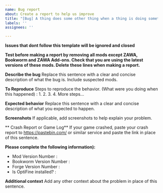 ```yaml
---
name: Bug report
about: Create a report to help us improve
title: "[Bug] A thing does some other thing when a thing is doing something."
labels: ''
assignees: ''

---
```

**Issues that dont follow this template will be ignored and closed**


**Test before making a report by removing all mods except ZAWA, Bookworm and ZAWA Add-ons. Check that you are using the latest versions of these mods. Delete these lines when making a report.**


**Describe the bug**
Replace this sentence with a clear and concise description of what the bug is. Include suspected mods.

**To Reproduce**
Steps to reproduce the behavior. (What were you doing when this happened) :
1.
2.
3.
4.
More steps...

**Expected behavior**
Replace this sentence with a clear and concise description of what you expected to happen.

**Screenshots**
If applicable, add screenshots to help explain your problem.

** Crash Report or Game Log**
If your game crashed, paste your crash report to https://pastebin.com/ or similar service and paste the link in place of this sentence.

**Please complete the following information):**
 - Mod Version Number :
 - Bookworm Version Number :
 - Forge Version Number :
 - Is OptiFine installed? : 

**Additional context**
Add any other context about the problem in place of this sentence.
